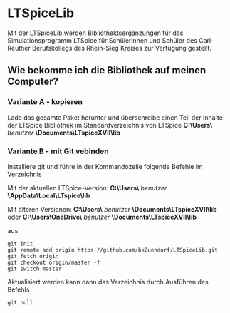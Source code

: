 # LTSpiceLib

Mit der LTSpiceLib werden Bibliothektsergänzungen für das Simulationsprogramm LTSpice für Schülerinnen und Schüler des Carl-Reuther Berufskollegs des Rhein-Sieg Kreises zur Verfügung gestellt.

## Wie bekomme ich die Bibliothek auf meinen Computer?

### Variante A - kopieren
Lade das gesamte Paket herunter und überschreibe einen Teil der Inhalte der LTSpice Bibliothek im Standardverzeichnis von LTSpice
**C:\Users\\** *benutzer* **\Documents\LTspiceXVII\lib**

### Variante B - mit Git vebinden
Installiere git und führe in der Kommandozeile folgende Befehle im Verzeichnis

Mit der aktuellen LTSpice-Version:
**C:\Users\\** *benutzer* **\AppData\Local\LTspice\lib**

Mit älteren Versionen:
**C:\Users\\** *benutzer* **\Documents\LTspiceXVII\lib**
oder
**C:\Users\\OneDrive\\** *benutzer* **\Documents\LTspiceXVII\lib**

aus:
```
git init
git remote add origin https://github.com/bkZuendorf/LTSpiceLib.git
git fetch origin
git checkout origin/master -f
git switch master
```

Aktualisiert werden kann dann das Verzeichnis durch Ausführen des Befehls
```
git pull
```

